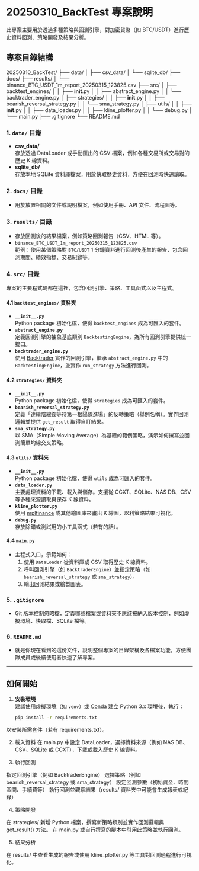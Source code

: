 # 20250310_BackTest 專案說明

此專案主要用於透過多種策略與回測引擎，對加密貨幣（如 BTC/USDT）進行歷史資料回測、策略開發及結果分析。

## 專案目錄結構


20250310_BackTest/
├── data/
│   ├── csv_data/
│   └── sqlite_db/
├── docs/
├── results/
│   └── binance_BTC_USDT_1m_report_20250315_123825.csv
├── src/
│   ├── backtest_engines/
│   │   ├── __init__.py
│   │   ├── abstract_engine.py
│   │   └── backtrader_engine.py
│   ├── strategies/
│   │   ├── __init__.py
│   │   ├── bearish_reversal_strategy.py
│   │   └── sma_strategy.py
│   ├── utils/
│   │   ├── __init__.py
│   │   ├── data_loader.py
│   │   ├── kline_plotter.py
│   │   └── debug.py
│   └── main.py
├── .gitignore
└── README.md



### 1. `data/` 目錄

- **csv_data/**  
  存放透過 DataLoader 或手動匯出的 CSV 檔案，例如各種交易所或交易對的歷史 K 線資料。  
- **sqlite_db/**  
  存放本地 SQLite 資料庫檔案，用於快取歷史資料，方便在回測時快速讀取。

### 2. `docs/` 目錄

- 用於放置相關的文件或說明檔案，例如使用手冊、API 文件、流程圖等。

### 3. `results/` 目錄

- 存放回測後的結果檔案，例如策略回測報告（CSV、HTML 等）。  
- `binance_BTC_USDT_1m_report_20250315_123825.csv`  
  範例：使用某個策略對 `BTC/USDT` 1 分鐘資料進行回測後產生的報告，包含回測期間、績效指標、交易紀錄等。

### 4. `src/` 目錄

專案的主要程式碼都在這裡，包含回測引擎、策略、工具函式以及主程式。

#### 4.1 `backtest_engines/` 資料夾

- **`__init__.py`**  
  Python package 初始化檔，使得 `backtest_engines` 成為可匯入的套件。
- **`abstract_engine.py`**  
  定義回測引擎的抽象基底類別 `BacktestingEngine`，為所有回測引擎提供統一接口。
- **`backtrader_engine.py`**  
  使用 [Backtrader](https://www.backtrader.com/) 實作的回測引擎，繼承 `abstract_engine.py` 中的 `BacktestingEngine`，並實作 `run_strategy` 方法進行回測。

#### 4.2 `strategies/` 資料夾

- **`__init__.py`**  
  Python package 初始化檔，使得 `strategies` 成為可匯入的套件。
- **`bearish_reversal_strategy.py`**  
  定義「連續陰線後等待第一根陽線進場」的反轉策略（舉例名稱）。實作回測邏輯並提供 `get_result` 取得自訂結果。
- **`sma_strategy.py`**  
  以 SMA（Simple Moving Average）為基礎的範例策略，演示如何撰寫並回測簡單均線交叉策略。

#### 4.3 `utils/` 資料夾

- **`__init__.py`**  
  Python package 初始化檔，使得 `utils` 成為可匯入的套件。
- **`data_loader.py`**  
  主要處理資料的下載、載入與儲存。支援從 CCXT、SQLite、NAS DB、CSV 等多種來源讀取與保存 K 線資料。
- **`kline_plotter.py`**  
  使用 [mplfinance](https://github.com/matplotlib/mplfinance) 或其他繪圖庫來畫出 K 線圖，以利策略結果可視化。
- **`debug.py`**  
  存放除錯或測試用的小工具函式（若有的話）。

#### 4.4 `main.py`

- 主程式入口，示範如何：
  1. 使用 `DataLoader` 從資料庫或 CSV 取得歷史 K 線資料。  
  2. 呼叫回測引擎（如 `BacktraderEngine`）並指定策略（如 `bearish_reversal_strategy` 或 `sma_strategy`）。  
  3. 輸出回測結果或繪製圖表。  

### 5. `.gitignore`

- Git 版本控制忽略檔，定義哪些檔案或資料夾不應該被納入版本控制，例如虛擬環境、快取檔、SQLite 檔等。

### 6. `README.md`

- 就是你現在看到的這份文件，說明整個專案的目錄架構及各檔案功能，方便團隊成員或後續使用者快速了解專案。

---

## 如何開始





1. **安裝環境**  
   建議使用虛擬環境（如 `venv`）或 [Conda](https://docs.conda.io/en/latest/) 建立 Python 3.x 環境後，執行：
   ```bash
   pip install -r requirements.txt
以安裝所需套件（若有 requirements.txt）。

2. 載入資料
在 main.py 中設定 DataLoader，選擇資料來源（例如 NAS DB、CSV、SQLite 或 CCXT），下載或載入歷史 K 線資料。

3. 執行回測

指定回測引擎（例如 BacktraderEngine）
選擇策略（例如 bearish_reversal_strategy 或 sma_strategy）
設定回測參數（初始資金、時間區間、手續費等）
執行回測並觀察結果（results/ 資料夾中可能會生成報表或紀錄）

4. 策略開發

在 strategies/ 新增 Python 檔案，撰寫新策略類別並實作回測邏輯與 get_result() 方法。
在 main.py 或自行撰寫的腳本中引用此策略並執行回測。

5. 結果分析

在 results/ 中查看生成的報告或使用 kline_plotter.py 等工具對回測過程進行可視化。